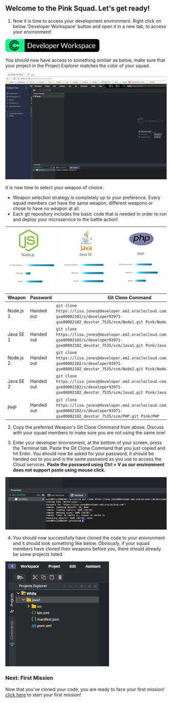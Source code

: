 ## Welcome to the Pink Squad. Let's get ready! ##

1. Now it is time to access your development environment. Right click on below 'Developer Workspace' button and open it in a new tab, to access your environment! 

[![dev](codenvy-contribute.svg)](http://140.86.33.254/dashboard/#/ide/che/Pink)

You should now have access to something similair as below, make sure that your project in the Project Explorer matches the color of your squad.

![env](../images/che_welcome.PNG)

It is now time to select your weapon of choice.

+ Weapon selection strategy is completely up to your preference. Every squad members can have the same weapon, different weapons or chose to have no weapon at all.
+ Each git repository includes the basic code that is needed in order to run and deploy your microservice to the battle action!

| [![Node](nodejs.png)](Pink.md) | [![Java](javase.png)](Pink.md) | [![PHP](php.png)](Pink.md) |
|:---:|:---:|:---:|

| Weapon        | Password     | Git Clone Command  |
| ------------- |-------------| -----|
| Node.js 1      | Handed out | ``` git clone https://lisa.jones@developer.em2.oraclecloud.com/developer93971-gse00002102/s/developer93971-gse00002102_devstar_7535/scm/Node1.git Pink/Node1 ``` |
| Java SE 1     | Handed out      |   ``` git clone https://lisa.jones@developer.em2.oraclecloud.com/developer93971-gse00002102/s/developer93971-gse00002102_devstar_7535/scm/Java1.git Pink/Java1 ``` |
| Node.js 2    | Handed out | ``` git clone https://lisa.jones@developer.em2.oraclecloud.com/developer93971-gse00002102/s/developer93971-gse00002102_devstar_7535/scm/Node2.git Pink/Node2 ``` |
| Java SE 2    | Handed out      |   ``` git clone https://lisa.jones@developer.em2.oraclecloud.com/developer93971-gse00002102/s/developer93971-gse00002102_devstar_7535/scm/Java2.git Pink/Java2 ``` |
| PHP | Handed out      |  ``` git clone https://lisa.jones@developer.em2.oraclecloud.com/developer93971-gse00002102/s/developer93971-gse00002102_devstar_7535/scm/PHP.git Pink/PHP ``` |

2. Copy the preferred Weapon's Git Clone Command from above. Discuss with your squad members to make sure you are not using the same one! 

3. Enter your developer enivronment, at the bottom of your screen, press the Terminal tab. Paste the Git Clone Command that you just copied and hit Enter. You should now be asked for your password, it should be handed out to you and is the same password as you use to access the Cloud services. **Paste the password using Ctrl + V as our environment does not support paste using mouse click.**

![clone](../images/che_clone.PNG)

4. You should now successfully have cloned the code to your enivronment and it should look something like below. Obviously, if your squad members have cloned their weapons before you, there should already be some projects listed.

![clone](../images/che_project.PNG)

### Next: First Mission ###				
Now that you've cloned your code, you are ready to face your first mission! [click here](../missions/deploy.md) to start your first mission!
